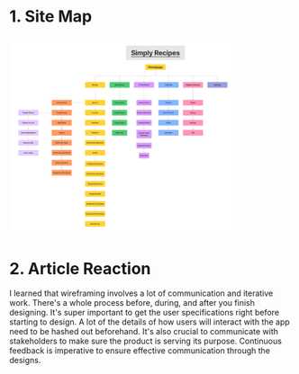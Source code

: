 # 1. Site Map
<img src="sitemap.png" alt="Simply Recipes Site Map" width="80%" height="40%" />

# 2. Article Reaction
I learned that wireframing involves a lot of communication and iterative work. 
There's a whole process before, during, and after you finish designing.
It's super important to get the user specifications right before starting to design. 
A lot of the details of how users will interact with the app need to be hashed out beforehand.
It's also crucial to communicate with stakeholders to make sure the product is serving its purpose.
Continuous feedback is imperative to ensure effective communication through the designs.
